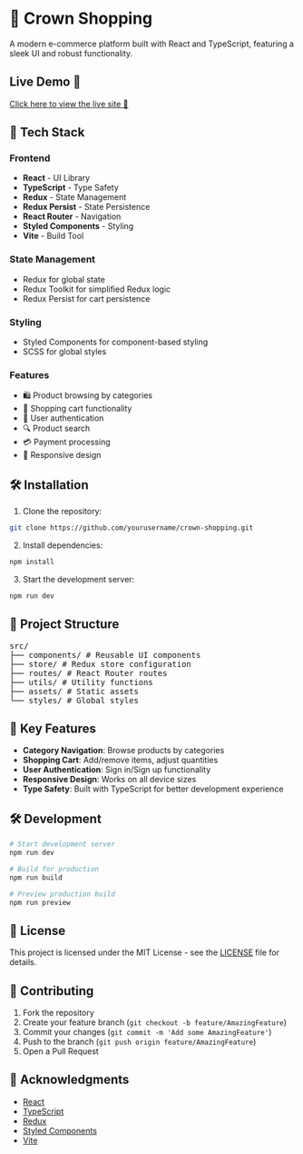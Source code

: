 # 👑 Crown Shopping

A modern e-commerce platform built with React and TypeScript, featuring a sleek UI and robust functionality.

## Live Demo 🎉
[Click here to view the live site 🚀](https://crownclothing777.netlify.app/)

## 🚀 Tech Stack

### Frontend
- **React** - UI Library
- **TypeScript** - Type Safety
- **Redux** - State Management
- **Redux Persist** - State Persistence
- **React Router** - Navigation
- **Styled Components** - Styling
- **Vite** - Build Tool

### State Management
- Redux for global state
- Redux Toolkit for simplified Redux logic
- Redux Persist for cart persistence

### Styling
- Styled Components for component-based styling
- SCSS for global styles

### Features
- 🛍️ Product browsing by categories
- 🛒 Shopping cart functionality
- 👤 User authentication
- 🔍 Product search
- 💳 Payment processing
- 🎨 Responsive design

## 🛠️ Installation

1. Clone the repository:
```bash
git clone https://github.com/yourusername/crown-shopping.git
```

2. Install dependencies:
```bash
npm install
```

3. Start the development server:
```bash
npm run dev
```

## 📁 Project Structure
<pre>
src/
├── components/ # Reusable UI components
├── store/ # Redux store configuration
├── routes/ # React Router routes
├── utils/ # Utility functions
├── assets/ # Static assets
└── styles/ # Global styles
</pre>
## 🎯 Key Features

- **Category Navigation**: Browse products by categories
- **Shopping Cart**: Add/remove items, adjust quantities
- **User Authentication**: Sign in/Sign up functionality
- **Responsive Design**: Works on all device sizes
- **Type Safety**: Built with TypeScript for better development experience

## 🛠️ Development

```bash
# Start development server
npm run dev

# Build for production
npm run build

# Preview production build
npm run preview
```

## 📝 License

This project is licensed under the MIT License - see the [LICENSE](LICENSE) file for details.

## 👥 Contributing

1. Fork the repository
2. Create your feature branch (`git checkout -b feature/AmazingFeature`)
3. Commit your changes (`git commit -m 'Add some AmazingFeature'`)
4. Push to the branch (`git push origin feature/AmazingFeature`)
5. Open a Pull Request

## 🙏 Acknowledgments

- [React](https://reactjs.org/)
- [TypeScript](https://www.typescriptlang.org/)
- [Redux](https://redux.js.org//)
- [Styled Components](https://styled-components.com/)
- [Vite](https://vitejs.dev/)
